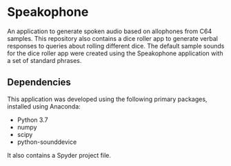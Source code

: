 # Speakophone
An application to generate spoken audio based on allophones from C64 samples.
This repository also contains a dice roller app to generate verbal responses to queries about rolling different dice.  The default sample sounds for the dice roller app were created using the Speakophone application with a set of standard phrases.

## Dependencies
This application was developed using the following primary packages, installed using Anaconda:

* Python 3.7
* numpy
* scipy
* python-sounddevice

It also contains a Spyder project file.
